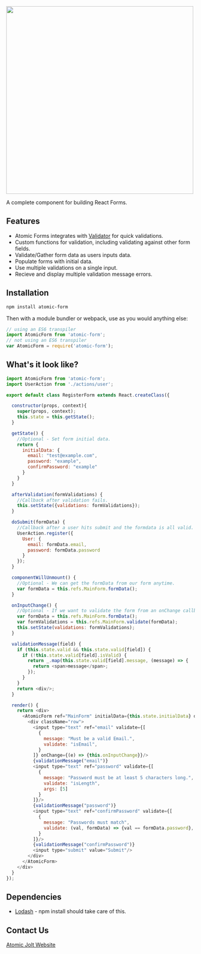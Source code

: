 <img src="https://raw.githubusercontent.com/atomicjolt/atomic-form/master/AtomicForm.png" width="500"/>

A complete component for building React Forms.

## Features
- Atomic Forms integrates with [Validator](https://www.npmjs.com/package/validator) for quick validations.
- Custom functions for validation, including validating against other form fields.
- Validate/Gather form data as users inputs data.
- Populate forms with initial data.
- Use multiple validations on a single input.
- Recieve and display multiple validation message errors.


## Installation

```sh
npm install atomic-form
```

Then with a module bundler or webpack, use as you would anything else:

```js
// using an ES6 transpiler
import AtomicForm from 'atomic-form';
// not using an ES6 transpiler
var AtomicForm = require('atomic-form');
```

## What's it look like?

```js
import AtomicForm from 'atomic-form';
import UserAction from './actions/user';

export default class RegisterForm extends React.createClass({

  constructor(props, context){
    super(props, context);
    this.state = this.getState();
  }

  getState() {
    //Optional - Set form initial data.
    return {
      initialData: {
        email: "test@example.com",
        password: "example",
        confirmPassword: "example"
      }
    }
  }

  afterValidation(formValidations) {
    //Callback after validation fails.
    this.setState({validations: formValidations});
  }

  doSubmit(formData) {
    //Callback after a user hits submit and the formdata is all valid.
    UserAction.register({
      User: {
        email: formData.email,
        password: formData.password
      }
    });
  }

  componentWillUnmount() {
    //Optional - We can get the formData from our form anytime.
    var formData = this.refs.MainForm.formData();
  }

  onInputChange() {
    //Optional - If we want to validate the form from an onChange callback.
    var formData = this.refs.MainForm.formData();
    var formValidations = this.refs.MainForm.validate(formData);
    this.setState(validations: formValidations);
  }

  validationMessage(field) {
    if (this.state.valid && this.state.valid[field]) {
      if (!this.state.valid[field].isValid) {
        return _.map(this.state.valid[field].message, (message) => {
          return <span>message</span>;
        });
      }
    }
    return <div/>;
  }

  render() {
    return <div>
      <AtomicForm ref="MainForm" initialData={this.state.initialData} doSubmit={this.doSubmit} afterValidation={this.afterValidation}>
        <div className="row">
          <input type="text" ref="email" validate={[
            {
              message: "Must be a valid Email.",
              validate: "isEmail",
            }
          ]} onChange={(e) => {this.onInputChange}}/>
          {validationMessage("email")}
          <input type="text" ref="password" validate={[
            {
              message: "Password must be at least 5 characters long.",
              validate: "isLength",
              args: [5]
            }
          ]}/>
          {validationMessage("password")}
          <input type="text" ref="confirmPassword" validate={[
            {
              message: "Passwords must match",
              validate: (val, formData) => {val == formData.password},
            }
          ]}/>
          {validationMessage("confirmPassword")}
          <input type="submit" value="Submit"/>
        </div>
      </AtomicForm>
    </div>
  }
});
```
## Dependencies
- [Lodash](https://lodash.com/) - npm install should take care of this.

## Contact Us
[Atomic Jolt Website](http://www.atomicjolt.com/)